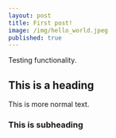 ```yaml
---
layout: post
title: First post!
image: /img/hello_world.jpeg
published: true
---
```


Testing functionality.

## This is a heading

This is more normal text.

### This is subheading


